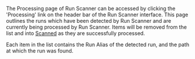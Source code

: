 <!-- TODO: image -->
The Processing page of Run Scanner can be accessed by clicking the
'Processing' link on the header bar of the Run Scanner interface. This page
outlines the runs which have been detected by Run Scanner and are currently
being processed by Run Scanner. Items will be removed from the list and into
[Scanned](/scanned/) as they are successfully processed.

Each item in the list contains the Run Alias of the detected run, and the
path at which the run was found.
